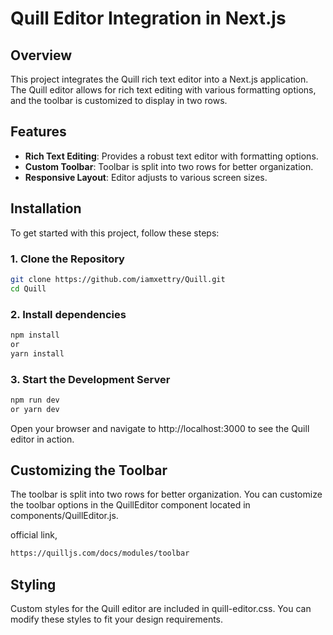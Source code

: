 


# Quill Editor Integration in Next.js

## Overview

This project integrates the Quill rich text editor into a Next.js application. The Quill editor allows for rich text editing with various formatting options, and the toolbar is customized to display in two rows.

## Features

- **Rich Text Editing**: Provides a robust text editor with formatting options.
- **Custom Toolbar**: Toolbar is split into two rows for better organization.
- **Responsive Layout**: Editor adjusts to various screen sizes.

## Installation

To get started with this project, follow these steps:

### 1. Clone the Repository

```bash
git clone https://github.com/iamxettry/Quill.git
cd Quill
```
### 2. Install dependencies
```bash
npm install
or 
yarn install 
```
### 3.  Start the Development Server
```bash
npm run dev
or yarn dev
```
Open your browser and navigate to http://localhost:3000 to see the Quill editor in action.

## Customizing the Toolbar
The toolbar is split into two rows for better organization. You can customize the toolbar options in the QuillEditor component located in components/QuillEditor.js.

official link,
```bash
https://quilljs.com/docs/modules/toolbar
```
## Styling
Custom styles for the Quill editor are included in quill-editor.css. You can modify these styles to fit your design requirements.

